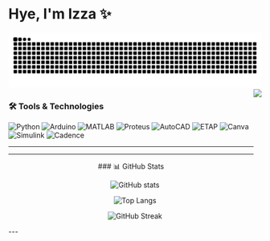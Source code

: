 # Hye, I'm Izza ✨
![snake gif](https://github.com/Izza-Gul/Izza-Gul/blob/output/github-snake.svg) <img align="right" height="150" src="https://i.imgflip.com/65efzo.gif"  />


### 🛠️ Tools & Technologies
![Python](https://img.shields.io/badge/Python-3776AB?style=for-the-badge&logo=python&logoColor=white)
![Arduino](https://img.shields.io/badge/Arduino-00979D?style=for-the-badge&logo=arduino&logoColor=white)
![MATLAB](https://img.shields.io/badge/MATLAB-orange?style=for-the-badge&logo=Mathworks&logoColor=white)
![Proteus](https://img.shields.io/badge/Proteus-1F72C2?style=for-the-badge&logoColor=white)
![AutoCAD](https://img.shields.io/badge/AutoCAD-E51050?style=for-the-badge&logo=autodesk&logoColor=white)
![ETAP](https://img.shields.io/badge/ETAP-004A99?style=for-the-badge&logoColor=white)
![Canva](https://img.shields.io/badge/Canva-00C4CC?style=for-the-badge&logo=canva&logoColor=white)
![Simulink](https://img.shields.io/badge/Simulink-FF5C00?style=for-the-badge&logo=Mathworks&logoColor=white)
![Cadence](https://img.shields.io/badge/Cadence-FFB6C1?style=for-the-badge&logo=cadence&logoColor=white)

---


---
<div align="center">
### 📊 GitHub Stats

![GitHub stats](https://github-readme-stats.vercel.app/api?username=izza-gul&show_icons=true&theme=radical)

![Top Langs](https://github-readme-stats.vercel.app/api/top-langs/?username=izza-gul&layout=compact&theme=radical)

![GitHub Streak](https://streak-stats.demolab.com?user=izza-gul&theme=radical&border_radius=10)

</div>
---

<!--
**izza-gul/izza-gul** is a ✨ _special_ ✨ repository because its `README.md` appears on your GitHub profile.
-->

<!--
**Izza-Gul/Izza-Gul** is a ✨ _special_ ✨ repository because its `README.md` (this file) appears on your GitHub profile.

Here are some ideas to get you started:

- 🔭 I’m currently working on ...
- 🌱 I’m currently learning ...
- 👯 I’m looking to collaborate on ...
- 🤔 I’m looking for help with ...
- 💬 Ask me about ...
- 📫 How to reach me: ...
- 😄 Pronouns: ...
- ⚡ Fun fact: ...
-->
